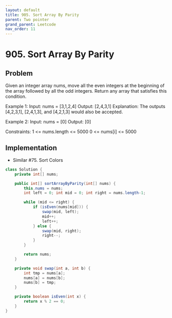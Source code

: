 ```yaml
---
layout: default
title: 905. Sort Array By Parity
parent: Two pointer
grand_parent: Leetcode
nav_order: 11
---
```


# 905. Sort Array By Parity

## Problem
Given an integer array nums, move all the even integers at the beginning of the array followed by all the odd integers.
Return any array that satisfies this condition.

Example 1:
Input: nums = [3,1,2,4]
Output: [2,4,3,1]
Explanation: The outputs [4,2,3,1], [2,4,1,3], and [4,2,1,3] would also be accepted.

Example 2:
Input: nums = [0]
Output: [0]

Constraints:
1 <= nums.length <= 5000
0 <= nums[i] <= 5000

## Implementation
- Similar #75. Sort Colors

```java
class Solution {
    private int[] nums;

    public int[] sortArrayByParity(int[] nums) {
        this.nums = nums;
        int left = 0; int mid = 0; int right = nums.length-1;

        while (mid <= right) {
            if (isEven(nums[mid])) {
                swap(mid, left);
                mid++;
                left++;
            } else {
                swap(mid, right);
                right--;
            }
        }

        return nums;
    }

    private void swap(int a, int b) {
        int tmp = nums[a];
        nums[a] = nums[b];
        nums[b] = tmp;
    }

    private boolean isEven(int x) {
        return x % 2 == 0;
    }
}
```